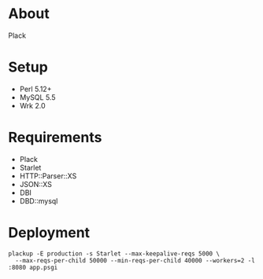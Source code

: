 # About

Plack

# Setup

* Perl 5.12+
* MySQL 5.5
* Wrk 2.0

# Requirements

* Plack
* Starlet
* HTTP::Parser::XS
* JSON::XS
* DBI
* DBD::mysql

# Deployment

    plackup -E production -s Starlet --max-keepalive-reqs 5000 \
      --max-reqs-per-child 50000 --min-reqs-per-child 40000 --workers=2 -l :8080 app.psgi
